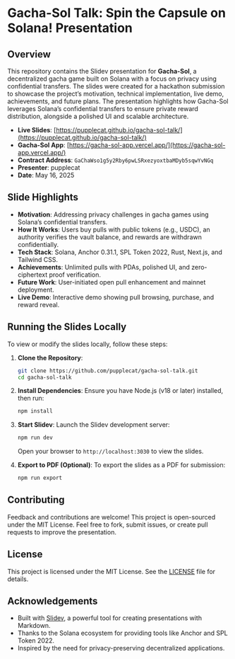 # Gacha-Sol Talk: Spin the Capsule on Solana! Presentation

## Overview

This repository contains the Slidev presentation for **Gacha-Sol**, a decentralized gacha game built on Solana with a focus on privacy using confidential transfers. The slides were created for a hackathon submission to showcase the project’s motivation, technical implementation, live demo, achievements, and future plans. The presentation highlights how Gacha-Sol leverages Solana’s confidential transfers to ensure private reward distribution, alongside a polished UI and scalable architecture.

- **Live Slides**: [https://pupplecat.github.io/gacha-sol-talk/](https://pupplecat.github.io/gacha-sol-talk/)
- **Gacha-Sol App**: [https://gacha-sol-app.vercel.app/](https://gacha-sol-app.vercel.app/)
- **Contract Address**: `GaChaWso1g5y2Rby6pwLSRxezyoxtbaMDyb5sqwYvNGq`
- **Presenter**: pupplecat
- **Date**: May 16, 2025

## Slide Highlights

- **Motivation**: Addressing privacy challenges in gacha games using Solana’s confidential transfers.
- **How It Works**: Users buy pulls with public tokens (e.g., USDC), an authority verifies the vault balance, and rewards are withdrawn confidentially.
- **Tech Stack**: Solana, Anchor 0.31.1, SPL Token 2022, Rust, Next.js, and Tailwind CSS.
- **Achievements**: Unlimited pulls with PDAs, polished UI, and zero-ciphertext proof verification.
- **Future Work**: User-initiated open pull enhancement and mainnet deployment.
- **Live Demo**: Interactive demo showing pull browsing, purchase, and reward reveal.

## Running the Slides Locally

To view or modify the slides locally, follow these steps:

1. **Clone the Repository**:
   ```bash
   git clone https://github.com/pupplecat/gacha-sol-talk.git
   cd gacha-sol-talk
   ```

2. **Install Dependencies**:
   Ensure you have Node.js (v18 or later) installed, then run:
   ```bash
   npm install
   ```

3. **Start Slidev**:
   Launch the Slidev development server:
   ```bash
   npm run dev
   ```
   Open your browser to `http://localhost:3030` to view the slides.

4. **Export to PDF (Optional)**:
   To export the slides as a PDF for submission:
   ```bash
   npm run export
   ```

## Contributing

Feedback and contributions are welcome! This project is open-sourced under the MIT License. Feel free to fork, submit issues, or create pull requests to improve the presentation.

## License

This project is licensed under the MIT License. See the [LICENSE](LICENSE) file for details.

## Acknowledgements

- Built with [Slidev](https://sli.dev/), a powerful tool for creating presentations with Markdown.
- Thanks to the Solana ecosystem for providing tools like Anchor and SPL Token 2022.
- Inspired by the need for privacy-preserving decentralized applications.